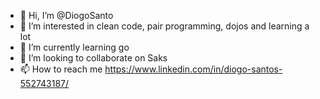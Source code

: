 - 👋 Hi, I’m @DiogoSanto
- 👀 I’m interested in clean code, pair programming, dojos and learning a lot
- 🌱 I’m currently learning go
- 💞️ I’m looking to collaborate on Saks
- 📫 How to reach me https://www.linkedin.com/in/diogo-santos-552743187/

<!---
DiogoSantosSaks/DiogoSantosSaks is a ✨ special ✨ repository because its `README.md` (this file) appears on your GitHub profile.
You can click the Preview link to take a look at your changes.
--->
